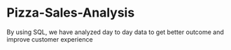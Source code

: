 # Pizza-Sales-Analysis
By using SQL, we have analyzed day to day data to get better outcome and improve customer experience 
